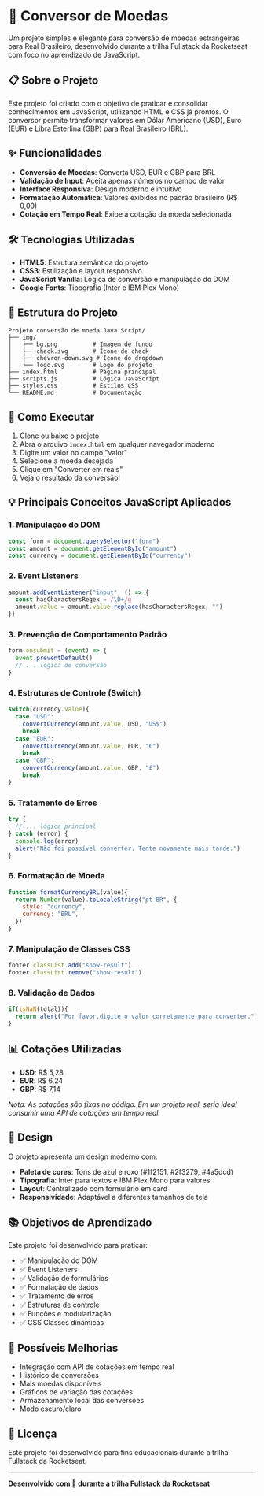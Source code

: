 # 💱 Conversor de Moedas

Um projeto simples e elegante para conversão de moedas estrangeiras para Real Brasileiro, desenvolvido durante a trilha Fullstack da Rocketseat com foco no aprendizado de JavaScript.

## 📋 Sobre o Projeto

Este projeto foi criado com o objetivo de praticar e consolidar conhecimentos em JavaScript, utilizando HTML e CSS já prontos. O conversor permite transformar valores em Dólar Americano (USD), Euro (EUR) e Libra Esterlina (GBP) para Real Brasileiro (BRL).

## ✨ Funcionalidades

- **Conversão de Moedas**: Converta USD, EUR e GBP para BRL
- **Validação de Input**: Aceita apenas números no campo de valor
- **Interface Responsiva**: Design moderno e intuitivo
- **Formatação Automática**: Valores exibidos no padrão brasileiro (R$ 0,00)
- **Cotação em Tempo Real**: Exibe a cotação da moeda selecionada

## 🛠️ Tecnologias Utilizadas

- **HTML5**: Estrutura semântica do projeto
- **CSS3**: Estilização e layout responsivo
- **JavaScript Vanilla**: Lógica de conversão e manipulação do DOM
- **Google Fonts**: Tipografia (Inter e IBM Plex Mono)

## 📁 Estrutura do Projeto

```
Projeto conversão de moeda Java Script/
├── img/
│   ├── bg.png          # Imagem de fundo
│   ├── check.svg       # Ícone de check
│   ├── chevron-down.svg # Ícone do dropdown
│   └── logo.svg        # Logo do projeto
├── index.html          # Página principal
├── scripts.js          # Lógica JavaScript
├── styles.css          # Estilos CSS
└── README.md           # Documentação
```

## 🚀 Como Executar

1. Clone ou baixe o projeto
2. Abra o arquivo `index.html` em qualquer navegador moderno
3. Digite um valor no campo "valor"
4. Selecione a moeda desejada
5. Clique em "Converter em reais"
6. Veja o resultado da conversão!

## 💡 Principais Conceitos JavaScript Aplicados

### 1. **Manipulação do DOM**
```javascript
const form = document.querySelector("form")
const amount = document.getElementById("amount")
const currency = document.getElementById("currency")
```

### 2. **Event Listeners**
```javascript
amount.addEventListener("input", () => {
  const hasCharactersRegex = /\D+/g
  amount.value = amount.value.replace(hasCharactersRegex, "")
})
```

### 3. **Prevenção de Comportamento Padrão**
```javascript
form.onsubmit = (event) => {
  event.preventDefault()
  // ... lógica de conversão
}
```

### 4. **Estruturas de Controle (Switch)**
```javascript
switch(currency.value){
  case "USD":
    convertCurrency(amount.value, USD, "US$")
    break
  case "EUR":
    convertCurrency(amount.value, EUR, "€")
    break
  case "GBP":
    convertCurrency(amount.value, GBP, "£")
    break
}
```

### 5. **Tratamento de Erros**
```javascript
try {
  // ... lógica principal
} catch (error) {
  console.log(error)
  alert("Não foi possível converter. Tente novamente mais tarde.")
}
```

### 6. **Formatação de Moeda**
```javascript
function formatCurrencyBRL(value){
  return Number(value).toLocaleString("pt-BR", {
    style: "currency",
    currency: "BRL",
  })
}
```

### 7. **Manipulação de Classes CSS**
```javascript
footer.classList.add("show-result")
footer.classList.remove("show-result")
```

### 8. **Validação de Dados**
```javascript
if(isNaN(total)){
  return alert("Por favor,digite o valor corretamente para converter.")
}
```

## 📊 Cotações Utilizadas

- **USD**: R$ 5,28
- **EUR**: R$ 6,24
- **GBP**: R$ 7,14

*Nota: As cotações são fixas no código. Em um projeto real, seria ideal consumir uma API de cotações em tempo real.*

## 🎨 Design

O projeto apresenta um design moderno com:
- **Paleta de cores**: Tons de azul e roxo (#1f2151, #2f3279, #4a5dcd)
- **Tipografia**: Inter para textos e IBM Plex Mono para valores
- **Layout**: Centralizado com formulário em card
- **Responsividade**: Adaptável a diferentes tamanhos de tela

## 📚 Objetivos de Aprendizado

Este projeto foi desenvolvido para praticar:

- ✅ Manipulação do DOM
- ✅ Event Listeners
- ✅ Validação de formulários
- ✅ Formatação de dados
- ✅ Tratamento de erros
- ✅ Estruturas de controle
- ✅ Funções e modularização
- ✅ CSS Classes dinâmicas

## 🔮 Possíveis Melhorias

- Integração com API de cotações em tempo real
- Histórico de conversões
- Mais moedas disponíveis
- Gráficos de variação das cotações
- Armazenamento local das conversões
- Modo escuro/claro

## 📝 Licença

Este projeto foi desenvolvido para fins educacionais durante a trilha Fullstack da Rocketseat.

---

**Desenvolvido com 💜 durante a trilha Fullstack da Rocketseat**
